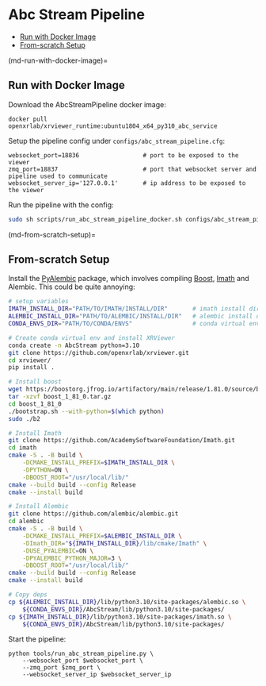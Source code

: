 # Abc Stream Pipeline

- [Run with Docker Image](md-run-with-docker-image)
- [From-scratch Setup](md-from-scratch-setup)

(md-run-with-docker-image)=

## Run with Docker Image

Download the AbcStreamPipeline docker image:

```shell
docker pull openxrlab/xrviewer_runtime:ubuntu1804_x64_py310_abc_service
```

Setup the pipeline config under `configs/abc_stream_pipeline.cfg`:

```
websocket_port=18836                  # port to be exposed to the viewer
zmq_port=18837                        # port that websocket server and pipeline used to communicate
websocket_server_ip='127.0.0.1'       # ip address to be exposed to the viewer
```

Run the pipeline with the config:

```bash
sudo sh scripts/run_abc_stream_pipeline_docker.sh configs/abc_stream_pipeline.cfg
```

(md-from-scratch-setup)=

## From-scratch Setup

Install the [PyAlembic](https://github.com/alembic/alembic) package, which involves compiling [Boost](https://www.boost.org/), [Imath](https://github.com/AcademySoftwareFoundation/Imath) and Alembic. This could be quite annoying:

```bash
# setup variables
IMATH_INSTALL_DIR="PATH/TO/IMATH/INSTALL/DIR"       # imath install directory
ALEMBIC_INSTALL_DIR="PATH/TO/ALEMBIC/INSTALL/DIR"   # alembic install directory
CONDA_ENVS_DIR="PATH/TO/CONDA/ENVS"                 # conda virtual environments root directory

# Create conda virtual env and install XRViewer
conda create -n AbcStream python=3.10
git clone https://github.com/openxrlab/xrviewer.git
cd xrviewer/
pip install .

# Install boost
wget https://boostorg.jfrog.io/artifactory/main/release/1.81.0/source/boost_1_81_0.tar.gz
tar -xzvf boost_1_81_0.tar.gz
cd boost_1_81_0
./bootstrap.sh --with-python=$(which python)
sudo ./b2

# Install Imath
git clone https://github.com/AcademySoftwareFoundation/Imath.git
cd imath
cmake -S . -B build \
    -DCMAKE_INSTALL_PREFIX=$IMATH_INSTALL_DIR \
    -DPYTHON=ON \
    -DBOOST_ROOT="/usr/local/lib/"
cmake --build build --config Release
cmake --install build

# Install Alembic
git clone https://github.com/alembic/alembic.git
cd alembic
cmake -S . -B build \
    -DCMAKE_INSTALL_PREFIX=$ALEMBIC_INSTALL_DIR \
    -DImath_DIR="${IMATH_INSTALL_DIR}/lib/cmake/Imath" \
    -DUSE_PYALEMBIC=ON \
    -DPYALEMBIC_PYTHON_MAJOR=3 \
    -DBOOST_ROOT="/usr/local/lib/"
cmake --build build --config Release
cmake --install build

# Copy deps
cp ${ALEMBIC_INSTALL_DIR}/lib/python3.10/site-packages/alembic.so \
    ${CONDA_ENVS_DIR}/AbcStream/lib/python3.10/site-packages/
cp ${IMATH_INSTALL_DIR}/lib/python3.10/site-packages/imath.so \
    ${CONDA_ENVS_DIR}/AbcStream/lib/python3.10/site-packages/
```

Start the pipeline:

```shell
python tools/run_abc_stream_pipeline.py \
    --websocket_port $websocket_port \
    --zmq_port $zmq_port \
    --websocket_server_ip $websocket_server_ip
```
